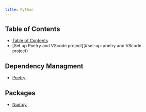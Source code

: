 ```yaml
---
title: Python
---
```


## Table of Contents

- [Table of Contents](#table-of-contents)
- [Set up Poetry and VScode project](#set-up-poetry and VScode project)

## Dependency Managment

- [Poetry](poetry)

## Packages

- [Numpy](numpy)
